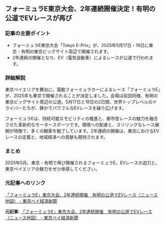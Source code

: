 ## フォーミュラE東京大会、2年連続開催決定！有明の公道でEVレースが再び

### 記事の主要ポイント

* フォーミュラE東京大会「Tokyo E-Prix」が、2025年5月17日・18日に東京・有明の東京ビッグサイト周辺で開催されます。
* 2年連続の開催となり、EV（電気自動車）によるレースが公道で行われます。

### 詳細解説

東京ベイエリアを舞台に、電動フォーミュラカーによるレース「フォーミュラE」が、2025年も東京で開催されることが決定しました。会場は前回同様、有明の東京ビッグサイト周辺の公道。5月17日と18日の2日間、世界トップレベルのドライバーたちが、静かでパワフルなEVレースを繰り広げます。

フォーミュラEは、持続可能なモビリティの推進と、都市型レースの魅力を融合させた革新的なモータースポーツです。環境への配慮と、スリリングなレース展開が特徴で、多くの観客を魅了しています。2年連続の開催は、東京におけるEVレースの定着と、地域経済への貢献も期待されます。

### まとめ

2025年5月、東京・有明で再び開催されるフォーミュラE。EVレースの迫力と、東京ベイエリアの魅力をぜひ体感してください。

### 元記事へのリンク

[「フォーミュラE」東京大会、2年連続開催　有明の公道でEVレース（ニュース地図） - 東京ベイ経済新聞](https://tokyo-bay.keizai.biz/headline/503/)


**元記事:** [「フォーミュラE」東京大会、2年連続開催　有明の公道でEVレース（ニュース地図） - 東京ベイ経済新聞](https://tokyobay.keizai.biz/mapnews/2456/)